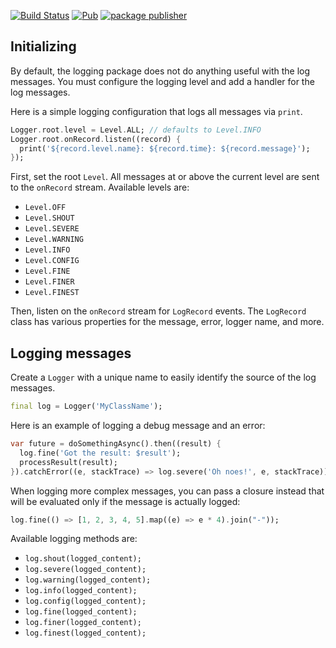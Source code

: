 [![Build Status](https://github.com/dart-lang/logging/workflows/Dart%20CI/badge.svg)](https://github.com/dart-lang/logging/actions?query=workflow%3A"Dart+CI"+branch%3Amaster)
[![Pub](https://img.shields.io/pub/v/logging.svg)](https://pub.dev/packages/logging)
[![package publisher](https://img.shields.io/pub/publisher/logging.svg)](https://pub.dev/packages/logging/publisher)

## Initializing

By default, the logging package does not do anything useful with the log
messages. You must configure the logging level and add a handler for the log
messages.

Here is a simple logging configuration that logs all messages via `print`.

```dart
Logger.root.level = Level.ALL; // defaults to Level.INFO
Logger.root.onRecord.listen((record) {
  print('${record.level.name}: ${record.time}: ${record.message}');
});
```

First, set the root `Level`. All messages at or above the current level are sent to the
`onRecord` stream. Available levels are:

+ `Level.OFF`
+ `Level.SHOUT`
+ `Level.SEVERE`
+ `Level.WARNING`
+ `Level.INFO`
+ `Level.CONFIG`
+ `Level.FINE`
+ `Level.FINER`
+ `Level.FINEST`

Then, listen on the `onRecord` stream for `LogRecord` events. The `LogRecord`
class has various properties for the message, error, logger name, and more.

## Logging messages

Create a `Logger` with a unique name to easily identify the source of the log
messages.

```dart
final log = Logger('MyClassName');
```

Here is an example of logging a debug message and an error:

```dart
var future = doSomethingAsync().then((result) {
  log.fine('Got the result: $result');
  processResult(result);
}).catchError((e, stackTrace) => log.severe('Oh noes!', e, stackTrace));
```

When logging more complex messages, you can pass a closure instead that will be
evaluated only if the message is actually logged:

```dart
log.fine(() => [1, 2, 3, 4, 5].map((e) => e * 4).join("-"));
```

Available logging methods are:

+ `log.shout(logged_content);`
+ `log.severe(logged_content);`
+ `log.warning(logged_content);`
+ `log.info(logged_content);`
+ `log.config(logged_content);`
+ `log.fine(logged_content);`
+ `log.finer(logged_content);`
+ `log.finest(logged_content);`
